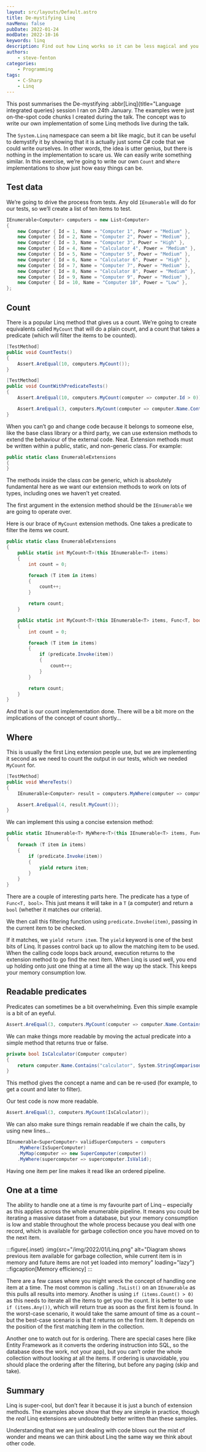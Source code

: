 ```yaml
---
layout: src/layouts/Default.astro
title: De-mystifying Linq
navMenu: false
pubDate: 2022-01-24
modDate: 2022-10-16
keywords: linq
description: Find out how Linq works so it can be less magical and you can use similar patterns in your own applications.
authors:
    - steve-fenton
categories:
    - Programming
tags:
    - C-Sharp
    - Linq
---
```


This post summarises the De-mystifying :abbr[Linq]{title="Language integrated queries} session I ran on 24th January. The examples were just on-the-spot code chunks I created during the talk. The concept was to write our own implementation of some Linq methods live during the talk.

The `System.Linq` namespace can seem a bit like magic, but it can be useful to demystify it by showing that it is actually just some C# code that we could write ourselves. In other words, the idea is utter genius, but there is nothing in the implementation to scare us. We can easily write something similar. In this exercise, we’re going to write our own `Count` and `Where` implementations to show just how easy things can be.

## Test data

We’re going to drive the process from tests. Any old `IEnumerable` will do for our tests, so we’ll create a list of ten items to test.

```csharp
IEnumerable<Computer> computers = new List<Computer>
{
    new Computer { Id = 1, Name = "Computer 1", Power = "Medium" },
    new Computer { Id = 2, Name = "Computer 2", Power = "Medium" },
    new Computer { Id = 3, Name = "Computer 3", Power = "High" },
    new Computer { Id = 4, Name = "Calculator 4", Power = "Medium" },
    new Computer { Id = 5, Name = "Computer 5", Power = "Medium" },
    new Computer { Id = 6, Name = "Calculator 6", Power = "High" },
    new Computer { Id = 7, Name = "Computer 7", Power = "Medium" },
    new Computer { Id = 8, Name = "Calculator 8", Power = "Medium" },
    new Computer { Id = 9, Name = "Computer 9", Power = "Medium" },
    new Computer { Id = 10, Name = "Computer 10", Power = "Low" },
};
```

## Count

There is a popular Linq method that gives us a count. We’re going to create equivalents called `MyCount` that will do a plain count, and a count that takes a predicate (which will filter the items to be counted).

```csharp
[TestMethod]
public void CountTests()
{
    Assert.AreEqual(10, computers.MyCount());
}

[TestMethod]
public void CountWithPredicateTests()
{
    Assert.AreEqual(10, computers.MyCount(computer => computer.Id > 0));

    Assert.AreEqual(3, computers.MyCount(computer => computer.Name.Contains("calculator", System.StringComparison.InvariantCultureIgnoreCase)));
}
```

When you can’t go and change code because it belongs to someone else, like the base class library or a third party, we can use extension methods to extend the behaviour of the external code. Neat. Extension methods must be written within a public, static, and non-generic class. For example:

```csharp
public static class EnumerableExtensions
{
}
```

The methods inside the class *can* be generic, which is absolutely fundamental here as we want our extension methods to work on lots of types, including ones we haven’t yet created.

The first argument in the extension method should be the `IEnumerable` we are going to operate over.

Here is our brace of `MyCount` extension methods. One takes a predicate to filter the items we count.

```csharp
public static class EnumerableExtensions
{
    public static int MyCount<T>(this IEnumerable<T> items)
    {
        int count = 0;

        foreach (T item in items)
        {
            count++;
        }

        return count;
    }

    public static int MyCount<T>(this IEnumerable<T> items, Func<T, bool> predicate)
    {
        int count = 0;

        foreach (T item in items)
        {
            if (predicate.Invoke(item))
            {
                count++;
            }
        }

        return count;
    }
}
```

And that is our count implementation done. There will be a bit more on the implications of the concept of count shortly…

## Where

This is usually the first Linq extension people use, but we are implementing it second as we need to count the output in our tests, which we needed `MyCount` for.

```csharp
[TestMethod]
public void WhereTests()
{
    IEnumerable<Computer> result = computers.MyWhere(computer => computer.Id > 6);

    Assert.AreEqual(4, result.MyCount());
}
```

We can implement this using a concise extension method:

```csharp
public static IEnumerable<T> MyWhere<T>(this IEnumerable<T> items, Func<T, bool> predicate)
{
    foreach (T item in items)
    {
        if (predicate.Invoke(item))
        {
            yield return item;
        }
    }
}
```

There are a couple of interesting parts here. The predicate has a type of `Func<T, bool>`. This just means it will take in a `T` (a computer) and return a `bool` (whether it matches our criteria).

We then call this filtering function using `predicate.Invoke(item)`, passing in the current item to be checked.

If it matches, we `yield return item`. The `yield` keyword is one of the best bits of Linq. It passes control back up to allow the matching item to be used. When the calling code loops back around, execution returns to the extension method to go find the next item. When Linq is used well, you end up holding onto just one thing at a time all the way up the stack. This keeps your memory consumption low.

## Readable predicates

Predicates can sometimes be a bit overwhelming. Even this simple example is a bit of an eyeful.

```csharp
Assert.AreEqual(3, computers.MyCount(computer => computer.Name.Contains("calculator", System.StringComparison.InvariantCultureIgnoreCase)));
```

We can make things more readable by moving the actual predicate into a simple method that returns true or false.

```csharp
private bool IsCalculator(Computer computer)
{
    return computer.Name.Contains("calculator", System.StringComparison.InvariantCultureIgnoreCase);
}
```

This method gives the concept a name and can be re-used (for example, to get a count and later to filter).

Our test code is now more readable.

```csharp
Assert.AreEqual(3, computers.MyCount(IsCalculator));
```

We can also make sure things remain readable if we chain the calls, by using new lines…

```csharp
IEnumerable<SuperComputer> validSuperComputers = computers
    .MyWhere(IsSuperComputer)
    .MyMap(computer => new SuperComputer(computer))
    .MyWhere(supercomputer => supercomputer.IsValid);
```

Having one item per line makes it read like an ordered pipeline.

## One at a time

The ability to handle one at a time is my favourite part of Linq – especially as this applies across the whole enumerable pipeline. It means you could be iterating a massive dataset from a database, but your memory consumption is low and stable throughout the whole process because you deal with one record, which is available for garbage collection once you have moved on to the next item.

:::figure{.inset}
:img{src="/img/2022/01/Linq.png" alt="Diagram shows previous item available for garbage collection, while current item is in memory and future items are not yet loaded into memory" loading="lazy"}
::figcaption[Memory efficiency]
:::

There are a few cases where you might wreck the concept of handling one item at a time. The most common is calling `.ToList()` on an `IEnumerable` as this pulls all results into memory. Another is using `if (items.Count() > 0)` as this needs to iterate all the items to get you the count. It is better to use `if (items.Any())`, which will return true as soon as the first item is found. In the worst-case scenario, it would take the same amount of time as a count – but the best-case scenario is that it returns on the first item. It depends on the position of the first matching item in the collection.

Another one to watch out for is ordering. There are special cases here (like Entity Framework as it converts the ordering instruction into SQL, so the database does the work, not your app), but you can’t order the whole collection without looking at all the items. If ordering is unavoidable, you should place the ordering after the filtering, but before any paging (skip and take).

## Summary

Linq is super-cool, but don’t fear it because it is just a bunch of extension methods. The examples above show that they are simple in practice, though the *real* Linq extensions are undoubtedly better written than these samples.

Understanding that we are just dealing with code blows out the mist of wonder and means we can think about Linq the same way we think about other code.